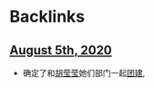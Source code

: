 
# Backlinks
## [August 5th, 2020](<August 5th, 2020.md>)
- 确定了和[胡莹莹](<胡莹莹.md>)她们部门一起[团建](<团建.md>),

